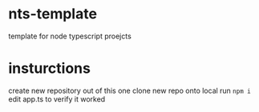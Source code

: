 # nts-template
template for node typescript proejcts

# insturctions
create new repository out of this one
clone new repo onto local
run `npm i`
edit app.ts to verify it worked

